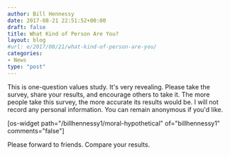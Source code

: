 ```yaml
---
author: Bill Hennessy
date: 2017-08-21 22:51:52+00:00
draft: false
title: What Kind of Person Are You?
layout: blog
#url: e/2017/08/21/what-kind-of-person-are-you/
categories:
- News
type: "post"
---
```


This is one-question values study. It's very revealing. Please take the survey, share your results, and encourage others to take it. The more people take this survey, the more accurate its results would be. I will not record any personal information. You can remain anonymous if you'd like.

[os-widget path="/billhennessy1/moral-hypothetical" of="billhennessy1" comments="false"]

Please forward to friends. Compare your results.
